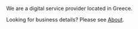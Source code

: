 We are a digital service provider located in Greece.

Looking for business details? Please see [About](/en/about).